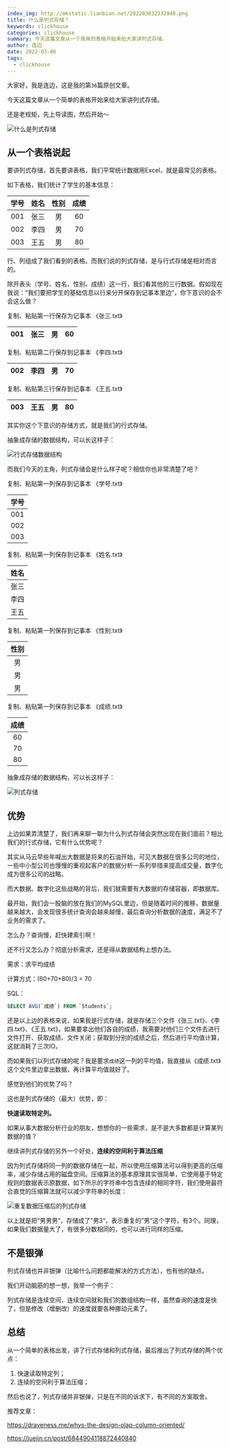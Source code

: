 ```yaml
---
index_img: http://mkstatic.lianbian.net/202203032332940.png
title: 什么是列式存储？
keywords: clickhouse
categories: clickhouse
summary: 今天这篇文章从一个简单的表格开始来给大家讲列式存储。
author: 连边
date: 2022-03-06
tags:
  - clickhouse
---
```




大家好，我是连边，这是我的第`36`篇原创文章。

今天这篇文章从一个简单的表格开始来给大家讲列式存储。

<!--more-->

还是老规矩，先上导读图，然后开始～

![什么是列式存储](http://mkstatic.lianbian.net/202203032332940.png)



## 从一个表格说起

要讲列式存储，首先要讲表格，我们平常统计数据用Excel，就是最常见的表格。

如下表格，我们统计了学生的基本信息：

| 学号 | 姓名 | 性别 | 成绩 |
| :--: | :--: | :--: | :--: |
| 001  | 张三 |  男  |  60  |
| 002  | 李四 |  男  |  70  |
| 003  | 王五 |  男  |  80  |

行、列组成了我们看到的表格。而我们说的列式存储，是与行式存储是相对而言的。

除开表头（学号、姓名、性别、成绩）这一行，我们看其他的三行数据。假如现在我说：“我们要把学生的基础信息以行来分开保存到记事本里边”，你下意识的会不会这么做？



复制、粘贴第一行保存为记事本 《张三.txt》

| 001  | 张三 |  男  |  60  |
| :--: | :--: | :--: | :--: |



复制、粘贴第二行保存到记事本 《李四.txt》

| 002  | 李四 |  男  |  70  |
| :--: | :--: | :--: | :--: |



复制、粘贴第三行保存到记事本 《王五.txt》

| 003  | 王五 |  男  |  80  |
| :--: | :--: | :--: | :--: |



其实你这个下意识的存储方式，就是我们的行式存储。

抽象成存储的数据结构，可以长这样子：

![行式存储数据结构](http://mkstatic.lianbian.net/202203032308971.png)



而我们今天的主角，列式存储会是什么样子呢？相信你也非常清楚了吧？

复制、粘贴第一列保存到记事本 《学号.txt》

| 学号 |
| :--: |
| 001  |
| 002  |
| 003  |



复制、粘贴第一列保存到记事本 《姓名.txt》

| 姓名 |
| :--: |
| 张三 |
| 李四 |
| 王五 |



复制、粘贴第一列保存到记事本 《性别.txt》

| 性别 |
| :--: |
|  男  |
|  男  |
|  男  |



复制、粘贴第一列保存到记事本 《成绩.txt》

| 成绩 |
| :--: |
|  60  |
|  70  |
|  80  |

抽象成存储的数据结构，可以长这样子：

![列式存储](http://mkstatic.lianbian.net/202203032305135.png)

## 优势

上边如果弄清楚了，我们再来聊一聊为什么列式存储会突然出现在我们面前？相比我们的行式存储，它有什么优势呢？

其实从马云早些年喊出大数据是将来的石油开始，可见大数据在很多公司的地位，一些中小型公司也慢慢的重视起客户的数据分析一系列举措来提高成交量，数字化成为很多公司的战略。

而大数据、数字化这些战略的背后，我们就需要有大数据的存储容器，即数据库。

最开始，我们会一股脑的放在我们的MySQL里边，但是随着时间的推移，数据量越来越大，会发现很多统计查询会越来越慢，最后查询分析数据的速度，满足不了业务的需求了。

怎么办？查询慢，赶快建索引啊！

还不行又怎么办？彻底分析需求，还是得从数据结构上想办法。

需求：求平均成绩

计算方式：(60+70+80)/3 = 70

SQL：

```sql
SELECT AVG(`成绩`) FROM `Students`;
```

还是以上边的表格来说，如果我是行式存储，就是存储三个文件《张三.txt》、《李四.txt》、《王五.txt》，如果要拿出他们各自的成绩，我需要对他们三个文件去进行文件打开、获取成绩、文件关闭；获取到分别的成绩之后，然后进行平均值计算，这就消耗了三次IO。

而如果我们以列式存储的呢？我是要求`成绩`这一列的平均值，我直接从《成绩.txt》这个文件里边拿出数据，再计算平均值就好了。

感觉到他们的优势了吗？

这也是列式存储的（最大）优势，即：

**快速读取特定列。**

如果从事大数据分析行业的朋友，想想你的一些需求，是不是大多数都是计算某列数据的值？



继续讲列式存储的另外一个好处，**连续的空间利于算法压缩**

因为列式存储将同一列的数据存储在一起，所以使用压缩算法可以得到更高的压缩率，减少存储占用的磁盘空间。压缩算法的基本原理其实很简单，它使用基于特定规则的数据表示原数据，如下所示的字符串中包含连续的相同字符，我们使用最符合直觉的压缩算法就可以减少字符串的长度：

![重复数据压缩后的列式存储](http://mkstatic.lianbian.net/202203032312839.png)



以上就是把“男男男“，存储成了”男3“，表示重复的”男“这个字符，有3个。同理，如果我们数据量大了，有很多分数相同的，也可以进行同样的压缩。



## 不是银弹

列式存储也并非银弹（比喻什么问题都能解决的方式方法），也有他的缺点。

我们开动脑筋的想一想，我举一个例子：

列式存储是连续空间，连续空间就和我们的数组结构一样，虽然查询的速度是快了，但是修改（增删改）的速度就要各种挪动元素了。



## 总结

从一个简单的表格出发，讲了行式存储和列式存储，最后推出了列式存储的两个优点：

1. 快速读取特定列；
2. 连续的空间利于算法压缩；

然后也说了，列式存储并非银弹，只是在不同的诉求下，有不同的方案取舍。



推荐文章：

https://draveness.me/whys-the-design-olap-column-oriented/

https://juejin.cn/post/6844904118872440840

